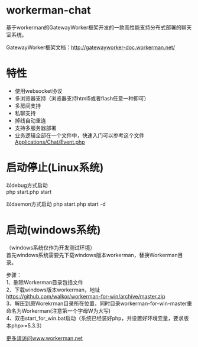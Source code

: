 workerman-chat
=======
基于workerman的GatewayWorker框架开发的一款高性能支持分布式部署的聊天室系统。

GatewayWorker框架文档：http://gatewayworker-doc.workerman.net/

 特性
======
 * 使用websocket协议
 * 多浏览器支持（浏览器支持html5或者flash任意一种即可）
 * 多房间支持
 * 私聊支持
 * 掉线自动重连
 * 支持多服务器部署
 * 业务逻辑全部在一个文件中，快速入门可以参考这个文件[Applications/Chat/Event.php](https://github.com/walkor/workerman-chat/blob/master/Applications/Chat/Event.php)   
  
启动停止(Linux系统)
=====
以debug方式启动  
php start.php start  

以daemon方式启动
php start.php start -d

启动(windows系统)
======
（windows系统仅作为开发测试环境）  
首先windows系统需要先下载windows版本workerman，替换Workerman目录。

步骤：  
1、删除Workerman目录包括文件  
2、下载windows版本workerman，地址 https://github.com/walkor/workerman-for-win/archive/master.zip  
3、解压到原Worekrman目录所在位置，同时目录workerman-for-win-master重命名为Workerman(注意第一个字母W为大写)  
4、双击start_for_win.bat启动（系统已经装好php，并设置好环境变量，要求版本php>=5.3.3）  

 [更多请访问www.workerman.net](http://www.workerman.net/workerman-chat)
